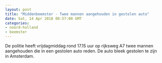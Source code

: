 ```yaml
---
layout: post
title: "Middenbeemster - Twee mannen aangehouden in gestolen auto"
date: Sat, 14 Apr 2018 08:57:00 GMT
categories: 
- noord-holland 
- beemster 
---
```


De politie heeft vrijdagmiddag rond 17.15 uur op rijksweg A7 twee mannen aangehouden die in een gestolen auto reden. De auto bleek gestolen te zijn in Amsterdam.
